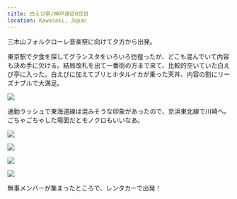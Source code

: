 ```yaml
---
title: 白えび亭/神戸遠征0日目
location: Kawasaki, Japan
---
```


三木山フォルクローレ音楽祭に向けて夕方から出発。

東京駅で夕食を探してグランスタをいろいろ彷徨ったが、どこも混んでいて内容も決め手に欠ける。結局改札を出て一番街の方まで来て、比較的空いていた白えび亭に入った。白えびに加えてブリとホタルイカが乗った天丼、内容の割にリーズナブルで大満足。

![](https://photos.old.apkas.net/medium/202405/20240517-194320.webp)

通勤ラッシュで東海道線は混みそうな印象があったので、京浜東北線で川崎へ。ごちゃごちゃした場面だとモノクロもいいなあ。

![](https://photos.old.apkas.net/medium/202405/20240517-203507.webp)

![](https://photos.old.apkas.net/medium/202405/20240517-203530.webp)

![](https://photos.old.apkas.net/medium/202405/20240517-211951.webp)

![](https://photos.old.apkas.net/medium/202405/20240517-212032.webp)

無事メンバーが集まったところで、レンタカーで出発！
